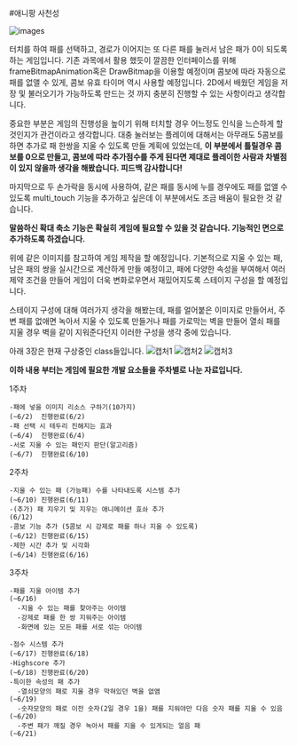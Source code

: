 #애니팡 사천성

![images](https://user-images.githubusercontent.com/43090453/80458727-33fe5280-896c-11ea-91b0-bda19bf2c8be.jpg)

터치를 하여 패를 선택하고, 경로가 이어지는 또 다른 패를 눌러서 남은 패가 0이 되도록 하는 게임입니다.
기존 과목에서 활용 했듯이 깔끔한 인터페이스를 위해 frameBitmapAnimation혹은 DrawBitmap을 이용할 예정이며
콤보에 따라 자동으로 패를 없앨 수 있게, 콤보 유효 타이머 역시 사용할 예정입니다.
2D에서 배웠던 게임을 저장 및 불러오기가 가능하도록 만드는 것 까지 충분히 진행할 수 있는 사항이라고 생각합니다.


중요한 부분은 게임의 진행성을 높이기 위해 터치할 경우 어느정도 인식을 느슨하게 할것인지가 관건이라고 생각합니다.
대충 눌러보는 플레이에 대해서는 아무래도 5콤보를 하면 추가로 패 한쌍을 지울 수 있도록 만들 계획에 있었는데,
**이 부분에서 틀릴경우 콤보를 0으로 만들고, 콤보에 따라 추가점수를 주게 된다면
제대로 플레이한 사람과 차별점이 있지 않을까 생각을 해봤습니다. 피드백 감사합니다!**

마지막으로 두 손가락을 동시에 사용하여, 같은 패를 동시에 누를 경우에도 패를 없앨 수 있도록 multi_touch 기능을 추가하고 싶은데 이 부분에서도 조금 배움이 필요한 것 같습니다. 

**말씀하신 확대 축소 기능은 확실히 게임에 필요할 수 있을 것 같습니다. 기능적인 면으로 추가하도록 하겠습니다.**
 
위에 같은 이미지를 참고하여 게임 제작을 할 예정입니다.
기본적으로 지울 수 있는 패, 남은 패의 쌍을 실시간으로 계산하게 만들 예정이고,
패에 다양한 속성을 부여해서 여러 제약 조건을 만들어 게임이 더욱 변화로우면서 재밌어지도록 스테이지 구성을 할 예정입니다.

스테이지 구성에 대해 여러가지 생각을 해봤는데, 
패를 얼어붙은 이미지로 만들어서, 주변 패를 없애면 녹아서 지울 수 있도록 만들거나
패를 가로막는 벽을 만들어 열쇠 패를 지울 경우 벽을 같이 지워준다던지 이러한 구성을 생각 중에 있습니다.

아래 3장은 현재 구상중인 class들입니다.
![캡처1](https://user-images.githubusercontent.com/43090453/80458734-36f94300-896c-11ea-84b1-c4d8afb3e7b7.JPG)
![캡처2](https://user-images.githubusercontent.com/43090453/80458741-395b9d00-896c-11ea-8857-0b7de80e0d60.JPG)
![캡처3](https://user-images.githubusercontent.com/43090453/80458744-3a8cca00-896c-11ea-8729-4f35663044dd.JPG)

**이하 내용 부터는 게임에 필요한 개발 요소들을 주차별로 나눈 자료입니다.**

  1주차
  
    -패에 넣을 이미지 리소스 구하기(10가지)                                                (~6/2)  진행완료(6/2)
    -패 선택 시 테두리 진해지는 효과                                                       (~6/4)  진행완료(6/4)
    -서로 지울 수 있는 패인지 판단(알고리즘)                                               (~6/7)  진행완료(6/10)
    
  2주차
  
    -지울 수 있는 패 (가능패) 수를 나타내도록 시스템 추가                                   (~6/10) 진행완료(6/11)
    -(추가) 패 지우기 및 지우는 애니메이션 효솨 추가                                                        (6/12)
    -콤보 기능 추가 (5콤보 시 강제로 패를 하나 지울 수 있도록)                              (~6/12) 진행완료(6/15)
    -제한 시간 추가 및 시각화                                                              (~6/14) 진행완료(6/16)
    
  3주차
  
    -패를 지울 아이템 추가                                                                 (~6/16)
      -지울 수 있는 패를 찾아주는 아이템
      -강제로 패를 한 쌍 지워주는 아이템
      -화면에 있는 모든 패를 서로 섞는 아이템
      
    -점수 시스템 추가                                                                       (~6/17) 진행완료(6/18)
    -Highscore 추가                                                                         (~6/18) 진행완료(6/20)
    -특이한 속성의 패 추가                                                       
      -열쇠모양의 패로 지울 경우 막혀있던 벽을 없앰                                           (~6/19)
      -숫자모양의 패로 이전 숫자(2일 경우 1을) 패를 지워야만 다음 숫자 패를 지울 수 있음       (~6/20)
      -주변 패가 깨질 경우 녹아서 패를 지울 수 있게되는 얼음 패                                (~6/21)
  
